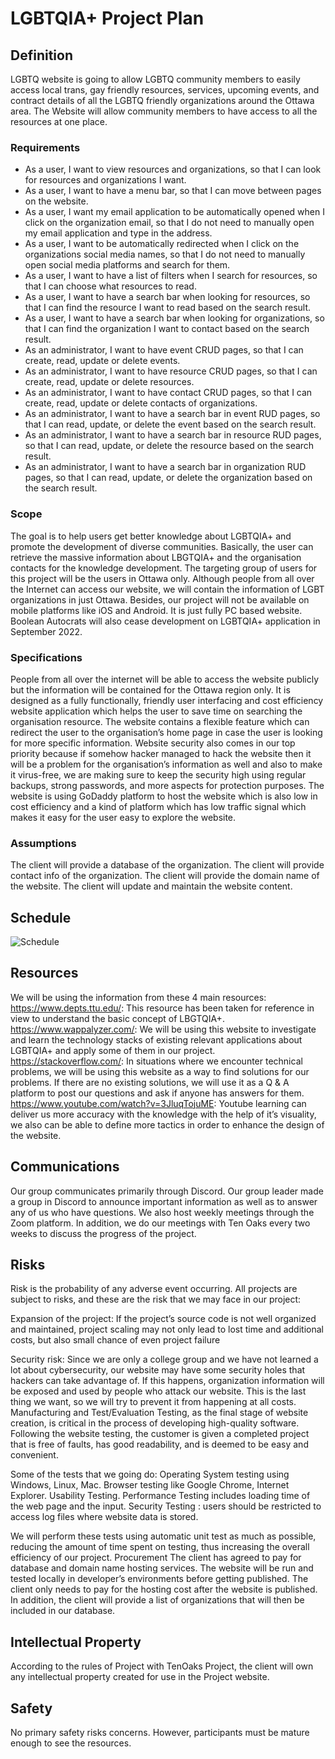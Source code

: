 # LGBTQIA+ Project Plan
## Definition
LGBTQ website is going to allow LGBTQ community members to easily access local trans, gay friendly resources, services, upcoming events, and contract details of all the LGBTQ friendly organizations around the Ottawa area. The Website will allow community members to have access to all the resources at one place.	

### Requirements 
- As a user, I want to view resources and organizations, so that I can look for resources and organizations I want.	
- As a user, I want to have a menu bar, so that I can move between pages on the website.
- As a user, I want my email application to be automatically opened when I click on the organization email, so that I do not need to manually open my email application and type in the address.
- As a user, I want to be automatically redirected when I click on the organizations social media names, so that I do not need to manually open social media platforms and search for them.
- As a user, I want to have a list of filters when I search for resources, so that I can choose what resources to read.
- As a user, I want to have a search bar when looking for resources, so that I can find the resource I want to read based on the search result.
- As a user, I want to have a search bar when looking for organizations, so that I can find the organization I want to contact based on the search result.
- As an administrator, I want to have event CRUD pages, so that I can create, read, update or delete events.
- As an administrator, I want to have resource CRUD pages, so that I can create, read, update or delete resources.
- As an administrator, I want to have contact CRUD pages, so that I can create, read, update or delete contacts of organizations.
- As an administrator, I want to have a search bar in event RUD pages, so that I can read, update, or delete the event based on the search result.
- As an administrator, I want to have a search bar in resource RUD pages, so that I can read, update, or delete the resource based on the search result.
- As an administrator, I want to have a search bar in organization RUD pages, so that I can read, update, or delete the organization based on the search result.

### Scope 
The goal is to help users get better knowledge about LGBTQIA+ and promote the development of diverse communities. Basically, the user can retrieve the massive information about LBGTQIA+ and the organisation contacts for the knowledge development. The targeting group of users for this project will be the users in Ottawa only. Although people from all over the Internet can access our website, we will contain the information of LGBT organizations in just Ottawa. Besides, our project will not be available on mobile platforms like iOS and Android. It is just fully PC based website. Boolean Autocrats will also cease development on LGBTQIA+ application in September 2022.

### Specifications 
People from all over the internet will be able to access the website publicly but the information will be contained for the Ottawa region only.
It is designed as a fully functionally, friendly user interfacing and cost efficiency website application which helps the user to save time on searching the organisation resource.
The website contains a flexible feature which can redirect the user to the organisation’s home page in case the user is looking for more specific information.
Website security also comes in our top priority because if somehow hacker managed to hack the website then it will be a problem for the organisation’s information as well and also to make it virus-free, we are making sure to keep the security high using regular backups, strong passwords, and more aspects for protection purposes.
The website is using GoDaddy platform to host the website which is also low in cost efficiency and a kind of platform which has low traffic signal which makes it easy for the user easy to explore the website.


### Assumptions
The client will provide a database of the organization.
The client will provide contact info of the organization.
The client will provide the domain name of the website.
The client will update and maintain the website content.


## Schedule 
![Schedule](https://ibb.co/0CkCNZV)


## Resources
We will be using the information from these 4 main resources:
https://www.depts.ttu.edu/: This resource has been taken for reference in view to understand the basic concept of LBGTQIA+.
https://www.wappalyzer.com/: We will be using this website to investigate and learn the technology stacks of existing relevant applications about LGBTQIA+ and apply some of them in our project.
https://stackoverflow.com/: In situations where we encounter technical problems, we will be using this website as a way to find solutions for our problems. If there are no existing solutions, we will use it as a Q & A platform to post our questions and ask if anyone has answers for them.
https://www.youtube.com/watch?v=3JluqTojuME: Youtube learning can deliver us more accuracy with the knowledge with the help of it’s visuality, we also can be able to define more tactics in order to enhance the design of the website.

## Communications 
Our group communicates primarily through Discord. Our group leader made a group in Discord to announce important information as well as to answer any of us who have questions. We also host weekly meetings through the Zoom platform. In addition, we do our meetings with Ten Oaks every two weeks to discuss the progress of the project.

## Risks 
Risk is the probability of any adverse event occurring. All projects are subject to risks, and these are the risk that we may face in our project: 

Expansion of the project: If the project’s source code is not well organized and maintained, project scaling may not only lead to lost time and additional costs, but also small chance of even project failure

Security risk: Since we are only a college group and we have not learned a lot about cybersecurity, our website may have some security holes that hackers can take advantage of. If this happens, organization information will be exposed and used by people who attack our website. This is the last thing we want, so we will try to prevent it from happening at all costs.
Manufacturing and Test/Evaluation 
Testing, as the final stage of website creation, is critical in the process of developing high-quality software. Following the website testing, the customer is given a completed project that is free of faults, has good readability, and is deemed to be easy and convenient.

Some of the tests that we going do:
Operating System testing using Windows, Linux, Mac.
Browser testing like Google Chrome, Internet Explorer.
Usability Testing.
Performance Testing includes loading time of the web page and the input.
Security Testing : users should be restricted to access log files where website data is stored.

We will perform these tests using automatic unit test as much as possible, reducing the amount of time spent on testing, thus increasing the overall efficiency of our project.
Procurement 
The client has agreed to pay for database and domain name hosting services. The website will be run and tested locally in developer’s environments before getting published. The client only needs to pay for the hosting cost after the website is published. In addition, the client will provide a list of organizations that will then be included in our database. 



## Intellectual Property 
According to the rules of Project with TenOaks Project, the client will own any intellectual property created for use in the Project website.



## Safety 
No primary safety risks concerns. However, participants must be mature enough to see the resources.



